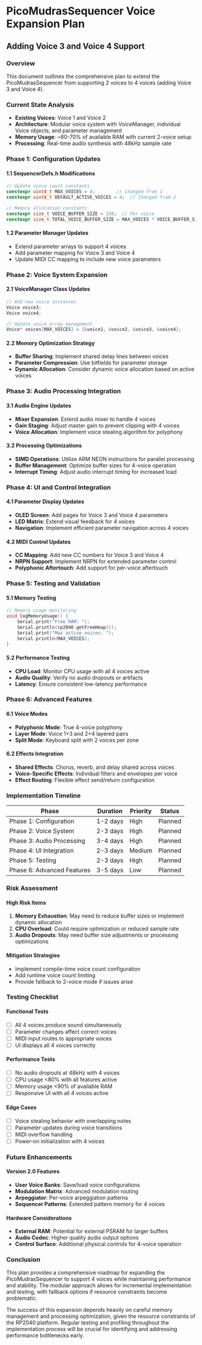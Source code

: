 # PicoMudrasSequencer Voice Expansion Plan
## Adding Voice 3 and Voice 4 Support

### Overview
This document outlines the comprehensive plan to extend the PicoMudrasSequencer from supporting 2 voices to 4 voices (adding Voice 3 and Voice 4).

### Current State Analysis
- **Existing Voices**: Voice 1 and Voice 2
- **Architecture**: Modular voice system with VoiceManager, individual Voice objects, and parameter management
- **Memory Usage**: ~60-70% of available RAM with current 2-voice setup
- **Processing**: Real-time audio synthesis with 48kHz sample rate

### Phase 1: Configuration Updates

#### 1.1 SequencerDefs.h Modifications
```cpp
// Update voice count constants
constexpr uint8_t MAX_VOICES = 4;        // Changed from 2
constexpr uint8_t DEFAULT_ACTIVE_VOICES = 4;  // Changed from 2

// Memory allocation constants
constexpr size_t VOICE_BUFFER_SIZE = 256;  // Per voice
constexpr size_t TOTAL_VOICE_BUFFER_SIZE = MAX_VOICES * VOICE_BUFFER_SIZE;
```

#### 1.2 Parameter Manager Updates
- Extend parameter arrays to support 4 voices
- Add parameter mapping for Voice 3 and Voice 4
- Update MIDI CC mapping to include new voice parameters

### Phase 2: Voice System Expansion

#### 2.1 VoiceManager Class Updates
```cpp
// Add new voice instances
Voice voice3;
Voice voice4;

// Update voice array management
Voice* voices[MAX_VOICES] = {&voice1, &voice2, &voice3, &voice4};
```

#### 2.2 Memory Optimization Strategy
- **Buffer Sharing**: Implement shared delay lines between voices
- **Parameter Compression**: Use bitfields for parameter storage
- **Dynamic Allocation**: Consider dynamic voice allocation based on active voices

### Phase 3: Audio Processing Integration

#### 3.1 Audio Engine Updates
- **Mixer Expansion**: Extend audio mixer to handle 4 voices
- **Gain Staging**: Adjust master gain to prevent clipping with 4 voices
- **Voice Allocation**: Implement voice stealing algorithm for polyphony

#### 3.2 Processing Optimizations
- **SIMD Operations**: Utilize ARM NEON instructions for parallel processing
- **Buffer Management**: Optimize buffer sizes for 4-voice operation
- **Interrupt Timing**: Adjust audio interrupt timing for increased load

### Phase 4: UI and Control Integration

#### 4.1 Parameter Display Updates
- **OLED Screen**: Add pages for Voice 3 and Voice 4 parameters
- **LED Matrix**: Extend visual feedback for 4 voices
- **Navigation**: Implement efficient parameter navigation across 4 voices

#### 4.2 MIDI Control Updates
- **CC Mapping**: Add new CC numbers for Voice 3 and Voice 4
- **NRPN Support**: Implement NRPN for extended parameter control
- **Polyphonic Aftertouch**: Add support for per-voice aftertouch

### Phase 5: Testing and Validation

#### 5.1 Memory Testing
```cpp
// Memory usage monitoring
void logMemoryUsage() {
    Serial.print("Free RAM: ");
    Serial.println(rp2040.getFreeHeap());
    Serial.print("Max active voices: ");
    Serial.println(MAX_VOICES);
}
```

#### 5.2 Performance Testing
- **CPU Load**: Monitor CPU usage with all 4 voices active
- **Audio Quality**: Verify no audio dropouts or artifacts
- **Latency**: Ensure consistent low-latency performance

### Phase 6: Advanced Features

#### 6.1 Voice Modes
- **Polyphonic Mode**: True 4-voice polyphony
- **Layer Mode**: Voice 1+3 and 2+4 layered pairs
- **Split Mode**: Keyboard split with 2 voices per zone

#### 6.2 Effects Integration
- **Shared Effects**: Chorus, reverb, and delay shared across voices
- **Voice-Specific Effects**: Individual filters and envelopes per voice
- **Effect Routing**: Flexible effect send/return configuration

### Implementation Timeline

| Phase | Duration | Priority | Status |
|-------|----------|----------|---------|
| Phase 1: Configuration | 1-2 days | High | Planned |
| Phase 2: Voice System | 2-3 days | High | Planned |
| Phase 3: Audio Processing | 3-4 days | High | Planned |
| Phase 4: UI Integration | 2-3 days | Medium | Planned |
| Phase 5: Testing | 2-3 days | High | Planned |
| Phase 6: Advanced Features | 3-5 days | Low | Planned |

### Risk Assessment

#### High Risk Items
1. **Memory Exhaustion**: May need to reduce buffer sizes or implement dynamic allocation
2. **CPU Overload**: Could require optimization or reduced sample rate
3. **Audio Dropouts**: May need buffer size adjustments or processing optimizations

#### Mitigation Strategies
- Implement compile-time voice count configuration
- Add runtime voice count limiting
- Provide fallback to 2-voice mode if issues arise

### Testing Checklist

#### Functional Tests
- [ ] All 4 voices produce sound simultaneously
- [ ] Parameter changes affect correct voices
- [ ] MIDI input routes to appropriate voices
- [ ] UI displays all 4 voices correctly

#### Performance Tests
- [ ] No audio dropouts at 48kHz with 4 voices
- [ ] CPU usage <80% with all features active
- [ ] Memory usage <90% of available RAM
- [ ] Responsive UI with all 4 voices active

#### Edge Cases
- [ ] Voice stealing behavior with overlapping notes
- [ ] Parameter updates during voice transitions
- [ ] MIDI overflow handling
- [ ] Power-on initialization with 4 voices

### Future Enhancements

#### Version 2.0 Features
- **User Voice Banks**: Save/load voice configurations
- **Modulation Matrix**: Advanced modulation routing
- **Arpeggiator**: Per-voice arpeggiation patterns
- **Sequencer Patterns**: Extended pattern memory for 4 voices

#### Hardware Considerations
- **External RAM**: Potential for external PSRAM for larger buffers
- **Audio Codec**: Higher quality audio output options
- **Control Surface**: Additional physical controls for 4-voice operation

### Conclusion
This plan provides a comprehensive roadmap for expanding the PicoMudrasSequencer to support 4 voices while maintaining performance and stability. The modular approach allows for incremental implementation and testing, with fallback options if resource constraints become problematic.

The success of this expansion depends heavily on careful memory management and processing optimization, given the resource constraints of the RP2040 platform. Regular testing and profiling throughout the implementation process will be crucial for identifying and addressing performance bottlenecks early.
